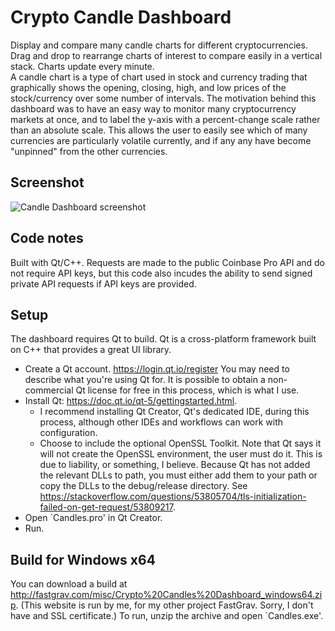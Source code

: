 # Crypto Candle Dashboard
Display and compare many candle charts for different cryptocurrencies. Drag and drop to rearrange charts of interest to compare easily in a vertical stack. Charts update every minute.  
A candle chart is a type of chart used in stock and currency trading that graphically shows the opening, closing, high, and low prices of the stock/currency over some number of intervals. The motivation behind this dashboard was to have an easy way to monitor many cryptocurrency markets at once, and to label the y-axis with a percent-change scale rather than an absolute scale. This allows the user to easily see which of many currencies are particularly volatile currently, and if any any have become "unpinned" from the other currencies. 

## Screenshot
![Candle Dashboard screenshot](https://user-images.githubusercontent.com/66134580/135158262-64b33489-4650-4d7e-b85a-48912bbe0506.JPG)

## Code notes
Built with Qt/C++. Requests are made to the public Coinbase Pro API and do not require API keys, but this code also incudes the ability to send signed private API requests if API keys are provided.

## Setup
The dashboard requires Qt to build. Qt is a cross-platform framework built on C++ that provides a great UI library. 
- Create a Qt account. https://login.qt.io/register You may need to describe what you're using Qt for. It is possible to obtain a non-commercial Qt license for free in this process, which is what I use.
- Install Qt: https://doc.qt.io/qt-5/gettingstarted.html.
  - I recommend installing Qt Creator, Qt's dedicated IDE, during this process, although other IDEs and workflows can work with configuration.
  - Choose to include the optional OpenSSL Toolkit. Note that Qt says it will not create the OpenSSL environment, the user must do it. This is due to liability, or something, I believe. Because Qt has not added the relevant DLLs to path, you must either add them to your path or copy the DLLs to the debug/release directory. See https://stackoverflow.com/questions/53805704/tls-initialization-failed-on-get-request/53809217.
- Open `Candles.pro' in Qt Creator.
- Run.

## Build for Windows x64
You can download a build at http://fastgrav.com/misc/Crypto%20Candles%20Dashboard_windows64.zip.
(This website is run by me, for my other project FastGrav. Sorry, I don't have and SSL certificate.)
To run, unzip the archive and open `Candles.exe'.

